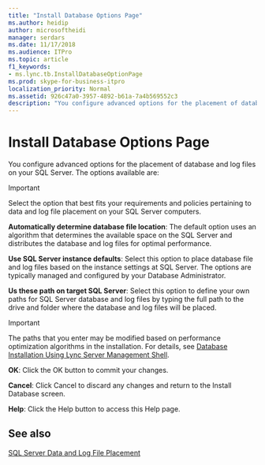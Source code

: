 ```yaml
---
title: "Install Database Options Page"
ms.author: heidip
author: microsoftheidi
manager: serdars
ms.date: 11/17/2018
ms.audience: ITPro
ms.topic: article
f1_keywords:
- ms.lync.tb.InstallDatabaseOptionPage
ms.prod: skype-for-business-itpro
localization_priority: Normal
ms.assetid: 926c47a0-3957-4892-b61a-7a4b569552c3
description: "You configure advanced options for the placement of database and log files on your SQL Server. The options available are:"
---
```


# Install Database Options Page
 
You configure advanced options for the placement of database and log files on your SQL Server. The options available are:
  
> [!IMPORTANT]
> Select the option that best fits your requirements and policies pertaining to data and log file placement on your SQL Server computers. 
  
 **Automatically determine database file location**: The default option uses an algorithm that determines the available space on the SQL Server and distributes the database and log files for optimal performance.
  
 **Use SQL Server instance defaults**: Select this option to place database file and log files based on the instance settings at SQL Server. The options are typically managed and configured by your Database Administrator.
  
 **Us these path on target SQL Server**: Select this option to define your own paths for SQL Server database and log files by typing the full path to the drive and folder where the database and log files will be placed.
  
> [!IMPORTANT]
> The paths that you enter may be modified based on performance optimization algorithms in the installation. For details, see [Database Installation Using Lync Server Management Shell](http://technet.microsoft.com/library/c90a6449-4dd5-4b18-b21c-ea2c2a64dc3c.aspx). 
  
 **OK**: Click the OK button to commit your changes.
  
 **Cancel**: Click Cancel to discard any changes and return to the Install Database screen.
  
 **Help**: Click the Help button to access this Help page.
  
## See also

[SQL Server Data and Log File Placement](http://technet.microsoft.com/library/67aa525b-8aa3-474f-827e-8e1d4697f30f.aspx)